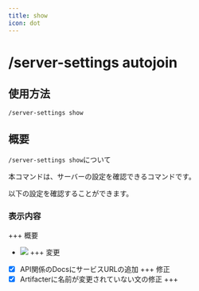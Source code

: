 ```yaml
---
title: show
icon: dot
---
```


# /server-settings autojoin

## 使用方法
```
/server-settings show
```

## 概要
`/server-settings show`について

本コマンドは、サーバーの設定を確認できるコマンドです。

以下の設定を確認することができます。


### 表示内容
+++ 概要
- ![](/img/banner.webp)
+++ 変更
- [x] API関係のDocsにサービスURLの追加
+++ 修正
- [x] Artifacterに名前が変更されていない文の修正
+++